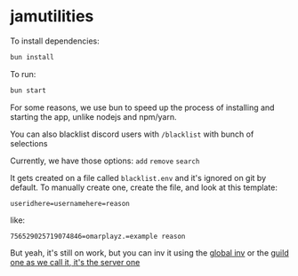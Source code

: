 # jamutilities

To install dependencies:

```bash
bun install
```

To run:

```bash
bun start
```

For some reasons, we use bun to speed up the process of installing and starting the app, unlike nodejs and npm/yarn.

You can also blacklist discord users with `/blacklist` with bunch of selections

Currently, we have those options:
`add`
`remove`
`search`

It gets created on a file called `blacklist.env` and it's ignored on git by default.
To manually create one, create the file, and look at this template:

`useridhere=usernamehere=reason`

like:

`756529025719074846=omarplayz.=example reason`

But yeah, it's still on work, but you can inv it using the [global inv](https://discord.com/oauth2/authorize?client_id=1299803479308767355) or the [guild one as we call it, it's the server one](https://discord.com/oauth2/authorize?client_id=1299803479308767355&permissions=8&integration_type=0&scope=bot+applications.commands)
